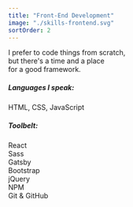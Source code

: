 ```yaml
---
title: "Front-End Development"
image: "./skills-frontend.svg"
sortOrder: 2
---
```

I prefer to code things from scratch,  
but there's a time and a place  
for a good framework.

##### Languages I speak:

HTML, CSS, JavaScript

##### Toolbelt:

React  
Sass  
Gatsby  
Bootstrap  
jQuery  
NPM  
Git & GitHub